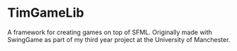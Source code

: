 TimGameLib
==========

A framework for creating games on top of SFML. Originally made with SwingGame as part of my third year project at the University of Manchester.